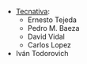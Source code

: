 - [Tecnativa](https://www.tecnativa.com):
  - Ernesto Tejeda
  - Pedro M. Baeza
  - David Vidal
  - Carlos Lopez
- Iván Todorovich
